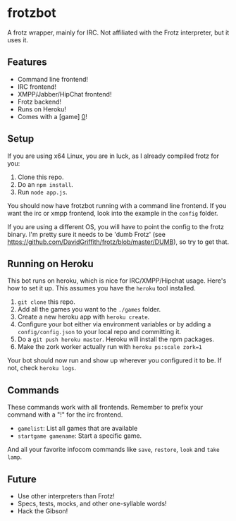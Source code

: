 frotzbot
========

A frotz wrapper, mainly for IRC. Not affiliated with the Frotz interpreter, but it uses it.

Features
--------
* Command line frontend!
* IRC frontend!
* XMPP/Jabber/HipChat frontend!
* Frotz backend!
* Runs on Heroku!
* Comes with a [game] [0]!

Setup
-----
If you are using x64 Linux, you are in luck, as I already compiled frotz for you:

1. Clone this repo.
2. Do an `npm install`.
3. Run `node app.js`.

You should now have frotzbot running with a command line frontend. If you want the irc or xmpp frontend, look into the example in the `config` folder.

If you are using a different OS, you will have to point the config to the frotz binary. I'm pretty sure it needs to be 'dumb Frotz' (see https://github.com/DavidGriffith/frotz/blob/master/DUMB), so try to get that.

Running on Heroku
-----------------

This bot runs on heroku, which is nice for IRC/XMPP/Hipchat usage. Here's how to set it up. This assumes you have the `heroku` tool installed.

1. `git clone` this repo.
2. Add all the games you want to the `./games` folder.
3. Create a new heroku app with `heroku create`.
4. Configure your bot either via environment variables or by adding a `config/config.json` to your local repo and committing it.
5. Do a `git push heroku master`. Heroku will install the npm packages.
6. Make the zork worker actually run with `heroku ps:scale zork=1`

Your bot should now run and show up wherever you configured it to be. If not, check `heroku logs`.

Commands
--------

These commands work with all frontends. Remember to prefix your command with a "!" for the irc frontend.

* `gamelist`: List all games that are available
* `startgame gamename`: Start a specific game.

And all your favorite infocom commands like `save`, `restore`, `look` and `take lamp`.

Future
------
* Use other interpreters than Frotz!
* Specs, tests, mocks, and other one-syllable words!
* Hack the Gibson!

[0]: http://ifwiki.org/index.php/Pick_Up_The_Phone_Booth_And_Die
